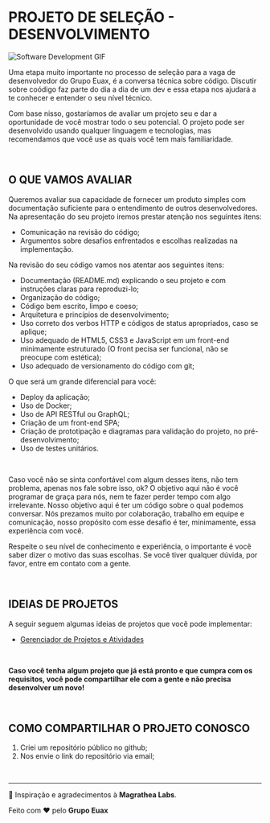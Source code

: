 # PROJETO DE SELEÇÃO - DESENVOLVIMENTO

![Software Development GIF](https://media.giphy.com/media/ZVik7pBtu9dNS/giphy.gif)

Uma etapa muito importante no processo de seleção para a vaga de desenvolvedor do Grupo Euax, é a conversa técnica sobre código. Discutir sobre coódigo faz parte do dia a dia de um dev e essa etapa nos ajudará a te conhecer e entender o seu nível técnico.

Com base nisso, gostaríamos de avaliar um projeto seu e dar a oportunidade de você mostrar todo o seu potencial. O projeto pode ser desenvolvido usando qualquer linguagem e tecnologias, mas recomendamos que você use as quais você tem mais familiaridade.

&nbsp;

## O QUE VAMOS AVALIAR

Queremos avaliar sua capacidade de fornecer um produto simples com documentação suficiente para o entendimento de outros desenvolvedores. Na apresentação do seu projeto iremos prestar atenção nos seguintes itens:

* Comunicação na revisão do código;
* Argumentos sobre desafios enfrentados e escolhas realizadas na implementação.

Na revisão do seu código vamos nos atentar aos seguintes itens:

* Documentação (README.md) explicando o seu projeto e com instruções claras para reproduzi-lo;
* Organização do código;
* Código bem escrito, limpo e coeso;
* Arquitetura e princípios de desenvolvimento;
* Uso correto dos verbos HTTP e códigos de status apropriados, caso se aplique;
* Uso adequado de HTML5, CSS3 e JavaScript em um front-end minimamente estruturado (O front pecisa ser funcional, não se preocupe com estética);
* Uso adequado de versionamento do código com git;

O que será um grande diferencial para você:

* Deploy da aplicação;
* Uso de Docker;
* Uso de API RESTful ou GraphQL;
* Criação de um front-end SPA;
* Criação de prototipação e diagramas para validação do projeto, no pré-desenvolvimento;
* Uso de testes unitários.

&nbsp;

Caso você não se sinta confortável com algum desses itens, não tem problema, apenas nos fale sobre isso, ok? O objetivo aqui não é você programar de graça para nós, nem te fazer perder tempo com algo irrelevante. Nosso objetivo aqui é ter um código sobre o qual podemos conversar. Nós prezamos muito por colaboração, trabalho em equipe e comunicação, nosso propósito com esse desafio é ter, minimamente, essa experiência com você.

Respeite o seu nível de conhecimento e experiência, o importante é você saber dizer o motivo das suas escolhas. Se você tiver qualquer dúvida, por favor, entre em contato com a gente.

&nbsp;

## IDEIAS DE PROJETOS

A seguir seguem algumas ideias de projetos que você pode implementar:

* [Gerenciador de Projetos e Atividades](https://github.com/Artia/desafios-desevolvimento/blob/master/desafio-fullstack.md)

&nbsp;

**Caso você tenha algum projeto que já está pronto e que cumpra com os requisitos, você pode compartilhar ele com a gente e não precisa desenvolver um novo!**

&nbsp;

## COMO COMPARTILHAR O PROJETO CONOSCO

1. Criei um repositório público no github;
2. Nos envie o link do repositório via email;

&nbsp;

---

🤝 Inspiração e agradecimentos à **Magrathea Labs**.

Feito com ❤️ pelo **Grupo Euax**
